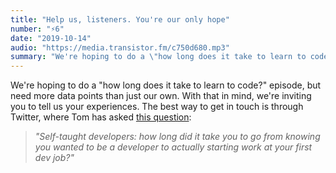 ```yaml
---
title: "Help us, listeners. You're our only hope"
number: "⚡️6"
date: "2019-10-14"
audio: "https://media.transistor.fm/c750d680.mp3"
summary: "We're hoping to do a \"how long does it take to learn to code?\" episode, but need more data points than just our own."
---
```


We're hoping to do a "how long does it take to learn to code?" episode, but need more data points than just our own. With that in mind, we're inviting you to tell us your experiences. The best way to get in touch is through Twitter, where Tom has asked [this question](https://twitter.com/thomashazledine/status/1182921555820630016):

> *"Self-taught developers: how long did it take you to go from knowing you wanted to be a developer to actually starting work at your first dev job?"*
